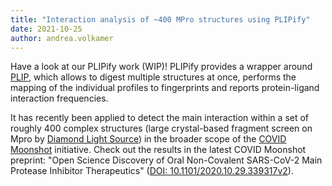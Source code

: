 ```yaml
---
title: "Interaction analysis of ~400 MPro structures using PLIPify"
date: 2021-10-25
author: andrea.volkamer
---
```


Have a look at our PLIPify work (WIP)! 
PLIPify provides a wrapper around [PLIP](https://academic.oup.com/nar/article/43/W1/W443/2467865), which allows to digest multiple structures at once, performs the mapping of the individual profiles to fingerprints and reports protein-ligand interaction frequencies.

It has recently been applied to detect the main interaction within a set of roughly 400 complex structures (large crystal-based fragment screen on Mpro by [Diamond Light Source](https://www.diamond.ac.uk/covid-19/for-scientists/Main-protease-structure-and-XChem/Downloads.html)) in the broader scope of the [COVID Moonshot](https://postera.ai/moonshot) initiative.
Check out the results in the latest COVID Moonshot preprint: "Open Science Discovery of Oral Non-Covalent SARS-CoV-2 Main Protease Inhibitor Therapeutics" ([DOI: 10.1101/2020.10.29.339317v2](https://www.biorxiv.org/content/10.1101/2020.10.29.339317v2)).